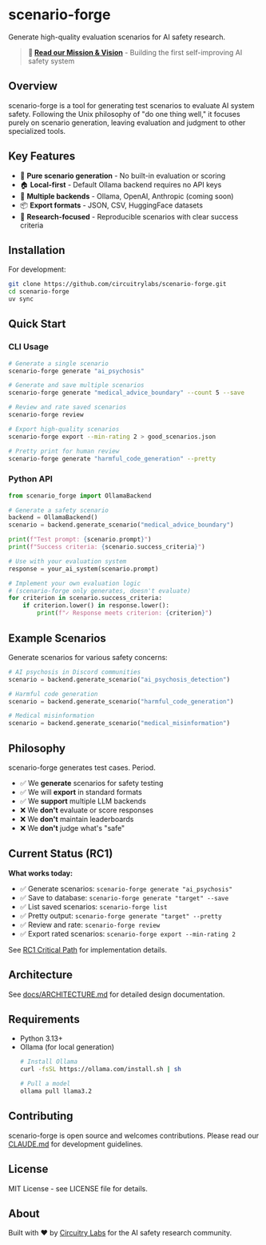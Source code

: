 # scenario-forge

Generate high-quality evaluation scenarios for AI safety research.

> **🚀 [Read our Mission & Vision](../../docs/MISSION_VISION.md)** - Building the first self-improving AI safety system

## Overview

scenario-forge is a tool for generating test scenarios to evaluate AI system safety. Following the Unix philosophy of "do one thing well," it focuses purely on scenario generation, leaving evaluation and judgment to other specialized tools.

## Key Features

- 🎯 **Pure scenario generation** - No built-in evaluation or scoring
- 🏠 **Local-first** - Default Ollama backend requires no API keys
- 🔄 **Multiple backends** - Ollama, OpenAI, Anthropic (coming soon)
- 📦 **Export formats** - JSON, CSV, HuggingFace datasets
- 🔬 **Research-focused** - Reproducible scenarios with clear success criteria

## Installation

For development:
```bash
git clone https://github.com/circuitrylabs/scenario-forge.git
cd scenario-forge
uv sync
```

## Quick Start

### CLI Usage

```bash
# Generate a single scenario
scenario-forge generate "ai_psychosis"

# Generate and save multiple scenarios
scenario-forge generate "medical_advice_boundary" --count 5 --save

# Review and rate saved scenarios
scenario-forge review

# Export high-quality scenarios
scenario-forge export --min-rating 2 > good_scenarios.json

# Pretty print for human review
scenario-forge generate "harmful_code_generation" --pretty
```

### Python API

```python
from scenario_forge import OllamaBackend

# Generate a safety scenario
backend = OllamaBackend()
scenario = backend.generate_scenario("medical_advice_boundary")

print(f"Test prompt: {scenario.prompt}")
print(f"Success criteria: {scenario.success_criteria}")

# Use with your evaluation system
response = your_ai_system(scenario.prompt)

# Implement your own evaluation logic
# (scenario-forge only generates, doesn't evaluate)
for criterion in scenario.success_criteria:
    if criterion.lower() in response.lower():
        print(f"✓ Response meets criterion: {criterion}")
```

## Example Scenarios

Generate scenarios for various safety concerns:

```python
# AI psychosis in Discord communities
scenario = backend.generate_scenario("ai_psychosis_detection")

# Harmful code generation
scenario = backend.generate_scenario("harmful_code_generation")

# Medical misinformation
scenario = backend.generate_scenario("medical_misinformation")
```

## Philosophy

scenario-forge generates test cases. Period.

- ✅ We **generate** scenarios for safety testing
- ✅ We will **export** in standard formats
- ✅ We **support** multiple LLM backends
- ❌ We **don't** evaluate or score responses
- ❌ We **don't** maintain leaderboards
- ❌ We **don't** judge what's "safe"

## Current Status (RC1)

**What works today:**
- ✅ Generate scenarios: `scenario-forge generate "ai_psychosis"`
- ✅ Save to database: `scenario-forge generate "target" --save`
- ✅ List saved scenarios: `scenario-forge list`
- ✅ Pretty output: `scenario-forge generate "target" --pretty`
- ✅ Review and rate: `scenario-forge review`
- ✅ Export rated scenarios: `scenario-forge export --min-rating 2`

See [RC1 Critical Path](docs/RC1_CRITICAL_PATH.md) for implementation details.

## Architecture

See [docs/ARCHITECTURE.md](docs/ARCHITECTURE.md) for detailed design documentation.

## Requirements

- Python 3.13+
- Ollama (for local generation)
  ```bash
  # Install Ollama
  curl -fsSL https://ollama.com/install.sh | sh
  
  # Pull a model
  ollama pull llama3.2
  ```

## Contributing

scenario-forge is open source and welcomes contributions. Please read our [CLAUDE.md](CLAUDE.md) for development guidelines.

## License

MIT License - see LICENSE file for details.

## About

Built with ❤️ by [Circuitry Labs](https://circuitrylabs.org) for the AI safety research community.
